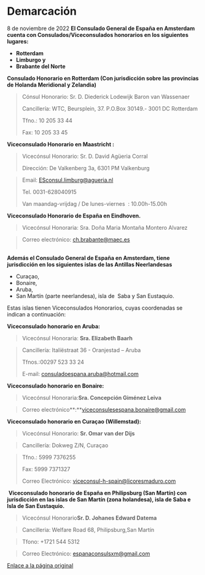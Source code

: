   Demarcación
===========

   8 de noviembre de 2022    ​**El Consulado General de España en Amsterdam cuenta con Consulados/Viceconsulados honorarios en los siguientes lugares:**

* **Rotterdam**
* **Limburgo y**
* **Brabante del Norte**

**Consulado Honorario en Rotterdam (Con jurisdicción sobre las provincias de Holanda Meridional y Zelandia)** 


> Cónsul Honorario: Sr. D. Diederick Lodewijk Baron van Wassenaer  
> 
> Cancillería: WTC, Beursplein, 37. P.O.Box 30149.- 3001 DC Rotterdam
> 
> Tfno.: 10 205 33 44
> 
>  Fax: 10 205 33 45

**Viceconsulado Honorario en Maastricht :**  



> ​Vicecónsul Honorario: Sr. D. David Agüeria Corral  
> 
> 
> Dirección: De Valkenberg 3a, 6301 PM Valkenburg


> Email: [ESconsul.limburg@agueria.nl](mailto:ESconsul.limburg@agueria.nl)
> 
> Tel. 0031-628040915
> 
> Van maandag-vrijdag / De lunes-viernes  : 10.00h-15.00h

**Viceconsulado Honorario de España en Eindhoven.**  



> Vicecónsul Honoraria: Sra. Doña Maria Montaña Montero Alvarez


> Correo electrónico: ch.brabante@maec.es   
> ​

**Además el Consulado General de España en Amsterdam, tiene jurisdicción en los siguientes islas de las Antillas Neerlandesas**

* ​Curaçao,
* Bonaire,
* Aruba,
* San Martín (parte neerlandesa), isla de  Saba y San Eustaquio.

Estas islas tienen Viceconsulados Honorarios, cuyas coordenadas se indican a continuación:

**Viceconsulado honorario en Aruba:**


> Vicecónsul Honoraria: **Sra. Elizabeth Baarh​**


> Cancillería: Italiëstraat 36 - Oranjestad – Aruba
> 
>  Tfnos.:00297 523 33 24
> 
>  E-mail: [consuladoespana.aruba@hotmail.com](mailto:consuladoespana.aruba@hotmail.com)

**Viceconsulado honorario en Bonaire:**


> Vicecónsul Honoraria:**Sra. Concepción Giménez Leiva**


> Correo electrónico**:**[viceconsulesespana.bonaire@gmail.com](mailto:viceconsulesespana.bonaire@gmail.com)

**Viceconsulado honorario en Curaçao (Willemstad):**


> ​Vicecónsul Honorario: **Sr. Omar van der Dijs**


> Cancillería: Dokweg Z/N, Curaçao


> Tfno.: 5999 7376255
> 
>  Fax: 5999 7371327
> 
> Correo Electrónico: [viceconsul-h-spain@licoresmaduro.com](mailto:viceconsul-h-spain@licoresmaduro.com)

   
 **Viceconsulado honorario de España en Philipsburg (San Martín) con jurisdicción en las islas de San Martín (zona holandesa), isla de Saba e Isla de San Eustaquio.** 


> Vicecónsul Honorario**Sr. D. Johanes Edward Datema**


> Cancilleria: Welfare Road 68, Philipsburg,San Martín


> Tfono: +1721 544 5312


> Correo Electrónico: [espanaconsulsxm@gmail.com](mailto:espanaconsulsxm@gmail.com)​

   [Enlace a la página original](https://www.exteriores.gob.es/Consulados/amsterdam/es/Consulado/Paginas/Demarcaci%c3%b3n.aspx)